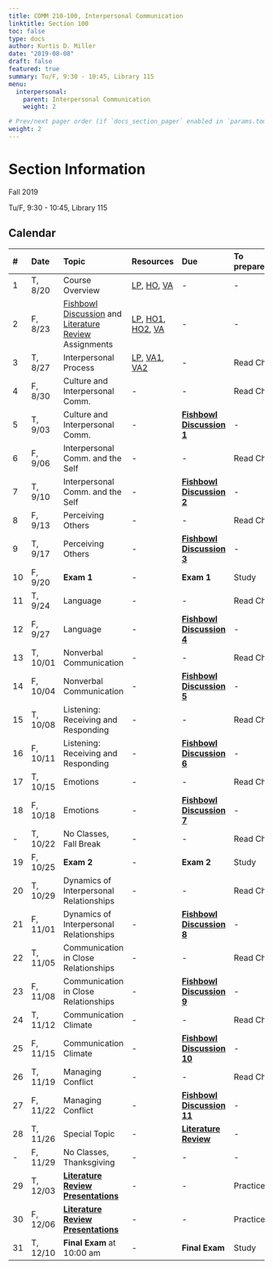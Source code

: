 ```yaml
---
title: COMM 210-100, Interpersonal Communication
linktitle: Section 100
toc: false
type: docs
author: Kurtis D. Miller
date: "2019-08-08"
draft: false
featured: true
summary: Tu/F, 9:30 - 10:45, Library 115
menu:
  interpersonal:
    parent: Interpersonal Communication
    weight: 2

# Prev/next pager order (if `docs_section_pager` enabled in `params.toml`)
weight: 2
---
```


Section Information
===================

Fall 2019

Tu/F, 9:30 - 10:45, Library 115

[ho-s]:  /course/interpersonal/COMM-210-100-FA19-KM.pdf  "Handout - Syllabus"

<!-- more -->

Calendar
--------

| #  | Date     | Topic                                                                        | Resources                                                | Due                                    | To prepare… |
|:--|:-----------|:--------------------------|:----------|:-----------------------|:---------------------------|
| 1  | T,  8/20 | Course Overview                                                              | [LP][lp-co], [HO][ho-s], [VA][va-co-rev]                 | -                                      | -           |
| 2  | F,  8/23 | [Fishbowl Discussion][Fishbowl] and [Literature Review][lit-rev] Assignments | [LP][lp-ao], [HO1][ho-fd], [HO2][ho-lr], [VA][va-ao-rev] | -                                      | -           |
| 3  | T,  8/27 | Interpersonal Process                                                        | [LP][lp-ip1], [VA1][va-ip1], [VA2][va-ip1-rev]           | -                                      | Read Ch.    |
| 4  | F,  8/30 | Culture and Interpersonal Comm.                                              | -                                                        | -                                      | Read Ch.    |
| 5  | T,  9/03 | Culture and Interpersonal Comm.                                              | -                                                        | **[Fishbowl Discussion 1][Fishbowl]**  | -           |
| 6  | F,  9/06 | Interpersonal Comm. and the Self                                             | -                                                        | -                                      | Read Ch.    |
| 7  | T,  9/10 | Interpersonal Comm. and the Self                                             | -                                                        | **[Fishbowl Discussion 2][Fishbowl]**  | -           |
| 8  | F,  9/13 | Perceiving Others                                                            | -                                                        | -                                      | Read Ch.    |
| 9  | T,  9/17 | Perceiving Others                                                            | -                                                        | **[Fishbowl Discussion 3][Fishbowl]**  | -           |
| 10 | F,  9/20 | **Exam 1**                                                                   | -                                                        | **Exam 1**                             | Study       |
| 11 | T,  9/24 | Language                                                                     | -                                                        | -                                      | Read Ch.    |
| 12 | F,  9/27 | Language                                                                     | -                                                        | **[Fishbowl Discussion 4][Fishbowl]**  | -           |
| 13 | T, 10/01 | Nonverbal Communication                                                      | -                                                        | -                                      | Read Ch.    |
| 14 | F, 10/04 | Nonverbal Communication                                                      | -                                                        | **[Fishbowl Discussion 5][Fishbowl]**  | -           |
| 15 | T, 10/08 | Listening: Receiving and Responding                                          | -                                                        | -                                      | Read Ch.    |
| 16 | F, 10/11 | Listening: Receiving and Responding                                          | -                                                        | **[Fishbowl Discussion 6][Fishbowl]**  | -           |
| 17 | T, 10/15 | Emotions                                                                     | -                                                        | -                                      | Read Ch.    |
| 18 | F, 10/18 | Emotions                                                                     | -                                                        | **[Fishbowl Discussion 7][Fishbowl]**  | -           |
| -  | T, 10/22 | No Classes, Fall Break                                                       | -                                                        | -                                      | Read Ch.    |
| 19 | F, 10/25 | **Exam 2**                                                                   | -                                                        | **Exam 2**                             | Study       |
| 20 | T, 10/29 | Dynamics of Interpersonal Relationships                                      | -                                                        | -                                      | Read Ch.    |
| 21 | F, 11/01 | Dynamics of Interpersonal Relationships                                      | -                                                        | **[Fishbowl Discussion 8][Fishbowl]**  | -           |
| 22 | T, 11/05 | Communication in Close Relationships                                         | -                                                        | -                                      | Read Ch.    |
| 23 | F, 11/08 | Communication in Close Relationships                                         | -                                                        | **[Fishbowl Discussion 9][Fishbowl]**  | -           |
| 24 | T, 11/12 | Communication Climate                                                        | -                                                        | -                                      | Read Ch.    |
| 25 | F, 11/15 | Communication Climate                                                        | -                                                        | **[Fishbowl Discussion 10][Fishbowl]** | -           |
| 26 | T, 11/19 | Managing Conflict                                                            | -                                                        | -                                      | Read Ch.    |
| 27 | F, 11/22 | Managing Conflict                                                            | -                                                        | **[Fishbowl Discussion 11][Fishbowl]** | -           |
| 28 | T, 11/26 | Special Topic                                                                | -                                                        | **[Literature Review][lit-rev]**       | -           |
| -  | F, 11/29 | No Classes, Thanksgiving                                                     | -                                                        | -                                      | -           |
| 29 | T, 12/03 | **[Literature Review Presentations][lit-rev]**                               | -                                                        | -                                      | Practice    |
| 30 | F, 12/06 | **[Literature Review Presentations][lit-rev]**                               | -                                                        | -                                      | Practice    |
| 31 | T, 12/10 | **Final Exam** at 10:00 am                                                   | -                                                        | **Final Exam**                         | Study       |

<!-- assignment links -->
[Fishbowl]:  /course/interpersonal/assignment/fishbowl-discussion/   "Assignment description"
[lit-rev]:   /course/interpersonal/assignment/literature-review/     "Assignment description"

<!-- handout links -->
[ho-fd]: /course/interpersonal/handout/fishbowl-discussion.pdf  "Handout - Fishbowl Discussion Assignment"
[ho-lr]: /course/interpersonal/handout/literature-review.pdf    "Handout - Literature Review Assignment"

<!-- lesson plan links -->
[lp-co]:  /course/interpersonal/lesson-plan/course-overview/          "Lesson Plan"
[lp-ao]:  /course/interpersonal/lesson-plan/assignments-overview/     "Lesson Plan"
[lp-ip1]: /course/interpersonal/lesson-plan/interpersonal-process-1/  "Lesson Plan"

<!-- visual aid links-->
[va-co-rev]:  /course/interpersonal/visual-aid/course-overview-rev/           "Visual Aid - Review"
[va-ao-rev]:  /course/interpersonal/visual-aid/assignment-overview-rev/       "Visual Aid - Review"
[va-ip1]:     /course/interpersonal/visual-aid/interpersonal-process-1/       "Visual Aid - Process Models of Communication"
[va-ip1-rev]: /course/interpersonal/visual-aid/interpersonal-process-1-rev/   "Visual Aid - Review"
